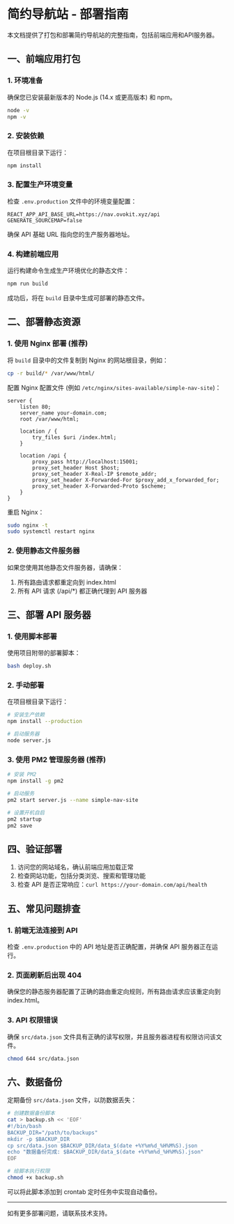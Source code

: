 # 简约导航站 - 部署指南

本文档提供了打包和部署简约导航站的完整指南，包括前端应用和API服务器。

## 一、前端应用打包

### 1. 环境准备

确保您已安装最新版本的 Node.js (14.x 或更高版本) 和 npm。

```bash
node -v
npm -v
```

### 2. 安装依赖

在项目根目录下运行：

```bash
npm install
```

### 3. 配置生产环境变量

检查 `.env.production` 文件中的环境变量配置：

```
REACT_APP_API_BASE_URL=https://nav.ovokit.xyz/api
GENERATE_SOURCEMAP=false
```

确保 API 基础 URL 指向您的生产服务器地址。

### 4. 构建前端应用

运行构建命令生成生产环境优化的静态文件：

```bash
npm run build
```

成功后，将在 `build` 目录中生成可部署的静态文件。

## 二、部署静态资源

### 1. 使用 Nginx 部署 (推荐)

将 `build` 目录中的文件复制到 Nginx 的网站根目录，例如：

```bash
cp -r build/* /var/www/html/
```

配置 Nginx 配置文件 (例如 `/etc/nginx/sites-available/simple-nav-site`)：

```nginx
server {
    listen 80;
    server_name your-domain.com;
    root /var/www/html;
    
    location / {
        try_files $uri /index.html;
    }
    
    location /api {
        proxy_pass http://localhost:15001;
        proxy_set_header Host $host;
        proxy_set_header X-Real-IP $remote_addr;
        proxy_set_header X-Forwarded-For $proxy_add_x_forwarded_for;
        proxy_set_header X-Forwarded-Proto $scheme;
    }
}
```

重启 Nginx：

```bash
sudo nginx -t
sudo systemctl restart nginx
```

### 2. 使用静态文件服务器

如果您使用其他静态文件服务器，请确保：

1. 所有路由请求都重定向到 index.html
2. 所有 API 请求 (/api/*) 都正确代理到 API 服务器

## 三、部署 API 服务器

### 1. 使用脚本部署

使用项目附带的部署脚本：

```bash
bash deploy.sh
```

### 2. 手动部署

在项目根目录下运行：

```bash
# 安装生产依赖
npm install --production

# 启动服务器
node server.js
```

### 3. 使用 PM2 管理服务器 (推荐)

```bash
# 安装 PM2
npm install -g pm2

# 启动服务
pm2 start server.js --name simple-nav-site

# 设置开机自启
pm2 startup
pm2 save
```

## 四、验证部署

1. 访问您的网站域名，确认前端应用加载正常
2. 检查网站功能，包括分类浏览、搜索和管理功能
3. 检查 API 是否正常响应：`curl https://your-domain.com/api/health`

## 五、常见问题排查

### 1. 前端无法连接到 API

检查 `.env.production` 中的 API 地址是否正确配置，并确保 API 服务器正在运行。

### 2. 页面刷新后出现 404

确保您的静态服务器配置了正确的路由重定向规则，所有路由请求应该重定向到 index.html。

### 3. API 权限错误

确保 `src/data.json` 文件具有正确的读写权限，并且服务器进程有权限访问该文件。

```bash
chmod 644 src/data.json
```

## 六、数据备份

定期备份 `src/data.json` 文件，以防数据丢失：

```bash
# 创建数据备份脚本
cat > backup.sh << 'EOF'
#!/bin/bash
BACKUP_DIR="/path/to/backups"
mkdir -p $BACKUP_DIR
cp src/data.json $BACKUP_DIR/data_$(date +%Y%m%d_%H%M%S).json
echo "数据备份完成: $BACKUP_DIR/data_$(date +%Y%m%d_%H%M%S).json"
EOF

# 给脚本执行权限
chmod +x backup.sh
```

可以将此脚本添加到 crontab 定时任务中实现自动备份。

---

如有更多部署问题，请联系技术支持。